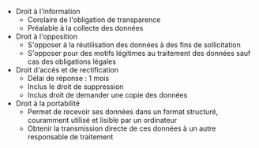 - Droit à l'information
	- Corolaire de l'obligation de transparence
	- Préalable à la collecte des données
- Droit à l'opposition
	- S'opposer à la réutilisation des données à des fins de sollicitation
	- S'opposer pour des motifs légitimes au traitement des données sauf cas des obligations légales
- Droit d'accès et de rectification
	- Délai de réponse : 1 mois
	- Inclus le droit de suppression
	- Inclus droit de demander une copie des données
- Droit à la portabilité
	- Permet de recevoir ses données dans un format structuré, couramment utilisé et lisible par un ordinateur
	- Obtenir la transmission directe de ces données à un autre responsable de traitement